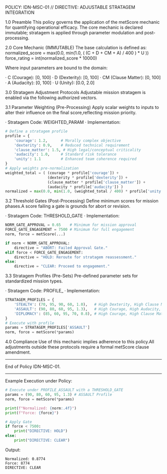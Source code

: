 
POLICY: IDN-MSC-01 // DIRECTIVE: ADJUSTABLE STRATAGEM INTEGRATION

1.0 Preamble
This policy governs the application of the metScore mechanic for quantifying operational efficacy. The core mechanic is declared immutable; stratagem is applied through parameter modulation and post-processing.

2.0 Core Mechanic (IMMUTABLE)
The base calculation is defined as:
normalized_score = max(0.0, min(1.0, ( (C + D + CM + A) / 400 ) * U ))
force_rating = int(normalized_score * 10000)

Where input parameters are bound to the domain:

· C (Courage): [0, 100]
· D (Dexterity): [0, 100]
· CM (Clause Matter): [0, 100]
· A (Audacity): [0, 100]
· U (Unity): [0.0, 2.0]

3.0 Stratagem Adjustment Protocols
Adjustable mission stratagem is enabled via the following authorized vectors.

3.1 Parameter Weighting (Pre-Processing)
Apply scalar weights to inputs to alter their influence on the final score,reflecting mission priority.

· Stratagem Code: WEIGHTED_PARAM
· Implementation:
  ```python
  # Define a stratagem profile
  profile = {
      'courage': 1.2,      # Morally complex objective
      'dexterity': 0.9,    # Reduced technical requirement
      'clause_matter': 1.5, # High legal/conceptual criticality
      'audacity': 1.0,     # Standard risk tolerance
      'unity': 1.1         # Enhanced team coherence required
  }
  # Apply weights pre-normalization
  weighted_total = ( (courage * profile['courage']) +
                     (dexterity * profile['dexterity']) +
                     (clause_matter * profile['clause_matter']) +
                     (audacity * profile['audacity']) )
  normalized = max(0.0, min(1.0, (weighted_total / 400) * profile['unity']))
  ```

3.2 Threshold Gates (Post-Processing)
Define minimum scores for mission phases.A score failing a gate is grounds for abort or revision.

· Stratagem Code: THRESHOLD_GATE
· Implementation:
  ```python
  NORM_GATE_APPROVAL = 0.65    # Minimum for mission approval
  FORCE_GATE_ENGAGEMENT = 7500 # Minimum for full engagement
  norm, force = metScore(...)
  
  if norm < NORM_GATE_APPROVAL:
      directive = "ABORT: Failed Approval Gate."
  elif force < FORCE_GATE_ENGAGEMENT:
      directive = "HOLD: Reroute for stratagem reassessment."
  else:
      directive = "CLEAR: Proceed to engagement."
  ```

3.3 Stratagem Profiles (Pre-Sets)
Pre-defined parameter sets for standardized mission types.

· Stratagem Code: PROFILE_<TYPE>
· Implementation:
  ```python
  STRATAGEM_PROFILES = {
      'STEALTH': (70, 95, 90, 60, 1.0),   # High Dexterity, High Clause Matter
      'ASSAULT': (90, 80, 60, 95, 1.3),   # High Courage, High Audacity, High Unity
      'DIPLOMACY': (85, 60, 95, 70, 0.8), # High Courage, High Clause Matter
  }
  # Execute with profile
  params = STRATAGEM_PROFILES['ASSAULT']
  norm, force = metScore(*params)
  ```

4.0 Compliance
Use of this mechanic implies adherence to this policy.All adjustments outside these protocols require a formal metScore clause amendment.

---

End of Policy IDN-MSC-01.

---

Example Execution under Policy:

```python
# Execute under PROFILE_ASSAULT with a THRESHOLD_GATE
params = (90, 80, 60, 95, 1.3) # ASSAULT Profile
norm, force = metScore(*params)

print(f"Normalized: {norm:.4f}")
print(f"Force: {force}")

# Apply Gate
if force < 7500:
    print("DIRECTIVE: HOLD")
else:
    print("DIRECTIVE: CLEAR")
```

Output:

```
Normalized: 0.8774
Force: 8774
DIRECTIVE: CLEAR
```